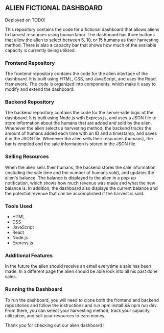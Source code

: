 ## ALIEN FICTIONAL DASHBOARD

Deployed on TODO!

This repository contains the code for a fictional dashboard that allows aliens to harvest resources using human labor. The dashboard has three buttons that allow the alien to select between 5, 10, or 15 humans as their harvesting method. There is also a capacity bar that shows how much of the available capacity is currently being utilized.

### Frontend Repository

The frontend repository contains the code for the alien interface of the dashboard. It is built using HTML, CSS, and JavaScript, and uses the React framework. The code is organized into components, which make it easy to modify and extend the dashboard.

### Backend Repository

The backend repository contains the code for the server-side logic of the dashboard. It is built using Node.js with Express.js, and uses a JSON file to store information about the humans that are added and sold by the alien. Whenever the alien selects a harvesting method, the backend tracks the amount of humans added each time with an ID and a timestamp, and saves it in the JSON file. Whenever the alien sells their resources (humans), the bar is emptied and the sale information is stored in the JSON file.

### Selling Resources

When the alien sells their humans, the backend stores the sale information (including the sale time and the number of humans sold), and updates the alien's balance. The balance is displayed to the alien in a pop-up notification, which shows how much revenue was made and what the new balance is. In addition, the dashboard also displays the current balance and the potential revenue that can be accomplished if the harvest is sold.

### Tools Used

- HTML
- CSS
- JavaScript
- React
- Node.js
- Express.js

### Additional Features

In the future the alien should receive an email everytime a sale has been made.
In a different page the alien should be able look into all his past done sales.

### Running the Dashboard

To run the dashboard, you will need to clone both the frontend and backend repositories and follow the instructions and run npm install && npm run dev. From there, you can select your harvesting method, track your capacity utilization, and sell your resources to earn money.

Thank you for checking out our alien dashboard !

